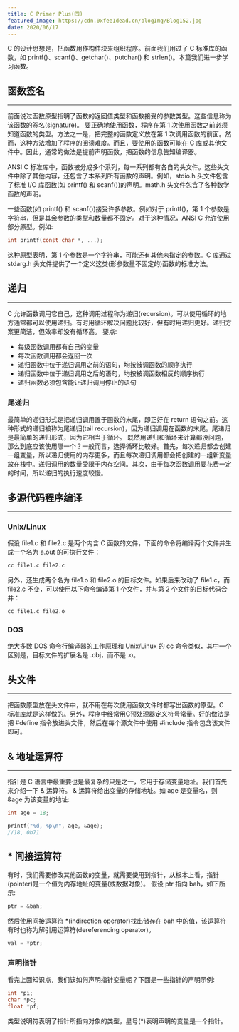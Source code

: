 ```yaml
---
title: C Primer Plus(四)
featured_image: https://cdn.0xfee1dead.cn/blogImg/Blog152.jpg
date: 2020/06/17
---
```


C 的设计思想是，把函数用作构件块来组织程序。前面我们用过了 C 标准库的函数，如 printf()、scanf()、getchar()、putchar() 和 strlen()。本篇我们进一步学习函数。

## 函数签名
***  
前面说过函数原型指明了函数的返回值类型和函数接受的参数类型。这些信息称为该函数的签名(signature)。
要正确地使用函数，程序在第 1 次使用函数之前必须知道函数的类型。方法之一是，把完整的函数定义放在第 1 次调用函数的前面。然而，这种方法增加了程序的阅读难度。而且，要使用的函数可能在 C 库或其他文件中。因此，通常的做法是提前声明函数，把函数的信息告知编译器。

ANSI C 标准库中，函数被分成多个系列，每一系列都有各自的头文件。这些头文件中除了其他内容，还包含了本系列所有函数的声明。例如，stdio.h 头文件包含了标准 I/O 库函数(如 printf() 和 scanf())的声明。math.h 头文件包含了各种数学函数的声明。

一些函数(如 printf() 和 scanf())接受许多参数。例如对于 printf()，第 1 个参数是字符串，但是其余参数的类型和数量都不固定。对于这种情况，ANSI C 允许使用部分原型。例如: 
``` c
int printf(const char *, ...);
```

这种原型表明，第 1 个参数是一个字符串，可能还有其他未指定的参数。C 库通过 stdarg.h 头文件提供了一个定义这类(形参数量不固定的)函数的标准方法。

## 递归
***  
C 允许函数调用它自己，这种调用过程称为递归(recursion)。可以使用循环的地方通常都可以使用递归。有时用循环解决问题比较好，但有时用递归更好。递归方案更简洁，但效率却没有循环高。
要点: 
- 每级函数调用都有自己的变量
- 每次函数调用都会返回一次
- 递归函数中位于递归调用之前的语句，均按被调函数的顺序执行
- 递归函数中位于递归调用之后的语句，均按被调函数相反的顺序执行
- 递归函数必须包含能让递归调用停止的语句

### 尾递归
最简单的递归形式是把递归调用置于函数的末尾，即正好在 return 语句之前。这种形式的递归被称为尾递归(tail recursion)，因为递归调用在函数的末尾。尾递归是最简单的递归形式，因为它相当于循环。
既然用递归和循环来计算都没问题，那么到底应该使用哪一个？一般而言，选择循环比较好。首先，每次递归都会创建一组变量，所以递归使用的内存更多，而且每次递归调用都会把创建的一组新变量放在栈中。递归调用的数量受限于内存空间。其次，由于每次函数调用要花费一定的时间，所以递归的执行速度较慢。

## 多源代码程序编译
***  
### Unix/Linux
假设 file1.c 和 file2.c 是两个内含 C 函数的文件，下面的命令将编译两个文件并生成一个名为 a.out 的可执行文件：
``` c
cc file1.c file2.c
```

另外，还生成两个名为 file1.o 和 file2.o 的目标文件。如果后来改动了 file1.c，而 file2.c 不变，可以使用以下命令编译第 1 个文件，并与第 2 个文件的目标代码合并：
``` c
cc file1.c file2.o
```

### DOS
绝大多数 DOS 命令行编译器的工作原理和 Unix/Linux 的 cc 命令类似，其中一个区别是，目标文件的扩展名是 .obj，而不是 .o。

## 头文件
***  
把函数原型放在头文件中，就不用在每次使用函数文件时都写出函数的原型。C 标准库就是这样做的。另外，程序中经常用C预处理器定义符号常量。好的做法是把 #define 指令放进头文件，然后在每个源文件中使用 #include 指令包含该文件即可。

## & 地址运算符
***  
指针是 C 语言中最重要也是最复杂的只是之一，它用于存储变量地址。我们首先来介绍一下 & 运算符。
& 运算符给出变量的存储地址。如 age 是变量名，则 &age 为该变量的地址: 
``` c
int age = 18;

printf("%d, %p\n", age, &age);
//18, 0b71
```

## * 间接运算符
有时，我们需要修改其他函数的变量，就需要使用到指针，从根本上看，指针(pointer)是一个值为内存地址的变量(或数据对象)。
假设 ptr 指向 bah，如下所示: 
``` c
ptr = &bah;
```

然后使用间接运算符 *(indirection operator)找出储存在 bah 中的值，该运算符有时也称为解引用运算符(dereferencing operator)。
``` c
val = *ptr; 
```

### 声明指针
看完上面知识点，我们该如何声明指针变量呢？下面是一些指针的声明示例: 
``` c
int *pi;
char *pc;
float *pf;
```

类型说明符表明了指针所指向对象的类型，星号(*)表明声明的变量是一个指针。